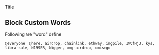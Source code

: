 Title
## Block Custom Words

Following are "word" define
```
@everyone, @here, airdrop, chainlink, ethway, imgpile, IWOfHjJ, kys, libra-sale, N199ER, Nigger, omg-airdrop, omisego
```
